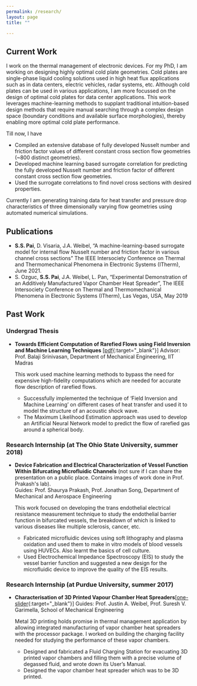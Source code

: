 ```yaml
---
permalink: /research/
layout: page
title: ""

---
```


## Current Work
I work on the thermal management of electronic devices. For my PhD, I am working on designing highly optimal cold plate geometries. Cold plates are single-phase liquid cooling solutions used in high heat flux applications such as in data centers, electric vehicles, radar systems, etc. Although cold plates can be used in various applications, I am more focussed on the design of optimal cold plates for data center applications. This work leverages machine-learning methods to supplant traditional intuition-based design methods that require manual searching through a complex design space (boundary conditions and available surface morphologies), thereby enabling more optimal cold plate performance.

Till now, I have 
- Compiled an extensive database of fully developed Nusselt number and friction factor values of different constant cross section flow geometries (~800 distinct geometries).
- Developed machine learning based surrogate correlation for predicting the fully developed Nusselt number and friction factor of different constant cross section flow geometries.
- Used the surrogate correlations to find novel cross sections with desired properties.

Currently I am generating training data for heat transfer and pressure drop characteristics of three dimensionally varying flow geometries using automated numerical simulations.

## Publications
- **S.S. Pai**, D. Visaria, J.A. Weibel, “A machine-learning-based surrogate model for internal flow Nusselt number and friction factor in various channel cross sections” The IEEE Intersociety Conference on Thermal and Thermomechanical Phenomena in Electronic Systems (ITherm), June 2021.
- S. Ozguc, **S.S. Pai**, J.A. Weibel, L. Pan, “Experimental Demonstration of an Additively Manufactured Vapor Chamber Heat Spreader”, The IEEE Intersociety Conference on Thermal
and Thermomechanical Phenomena in Electronic Systems (ITherm), Las Vegas, USA, May 2019

## Past Work
### Undergrad Thesis
- **Towards Efficient Computation of Rarefied Flows using Field Inversion and Machine Learning Techniques** [[pdf](/BTP_report.pdf){:target="_blank"}]
  Advisor: Prof. Balaji Srinivasan, Department of Mechanical Engineering, IIT Madras
  
  This work used machine learning methods to bypass the need for expensive high-fidelity computations which are needed for accurate flow description of rarefied flows.
  - Successfully implemented the technique of ‘Field Inversion and Machine Learning’ on different cases of heat transfer and used it to model the structure of an acoustic shock wave.
  - The Maximum Likelihood Estimation approach was used to develop an Artificial Neural Network model to predict the flow of rarefied gas around a spherical body.

### Research Internship (at The Ohio State University, summer 2018)
- **Device Fabrication and Electrical Characterization of Vessel Function Within Bifurcating Microfluidic Channels** (not sure if I can share the presentation on a public place. Contains images of work done in Prof. Prakash's lab).\
  Guides: Prof. Shaurya Prakash, Prof. Jonathan Song, Department of Mechanical and Aerospace Engineering
  
  This work focused on developing the trans endothelial electrical resistance measurement technique to study the endothelial barrier function in bifurcated vessels, the breakdown of which is linked to various diseases like multiple sclerosis, cancer, etc.
  - Fabricated microfluidic devices using soft lithography and plasma oxidation and used them to make in vitro models of blood vessels using HUVECs. Also learnt the basics of cell culture.
  - Used Electrochemical Impedance Spectroscopy (EIS) to study the vessel barrier function and suggested a new design for the microfluidic device to improve the quality of the EIS results.

### Research Internship (at Purdue University, summer 2017)
- **Characterisation of 3D Printed Vapour Chamber Heat Spreaders**[[one-slider](/Saeel_final.pdf){:target="_blank"}]
  Guides: Prof. Justin A. Weibel, Prof. Suresh V. Garimella, School of Mechanical Engineering
  
  Metal 3D printing holds promise in thermal management application by allowing integrated manufacturing of vapor chamber heat spreaders with the processor package. I worked on building the charging facility needed for studying the performance of these vapor chambers.
  - Designed and fabricated a Fluid Charging Station for evacuating 3D printed vapor chambers and filling them with a precise volume of degassed fluid, and wrote down its User’s Manual.
  - Designed the vapor chamber heat spreader which was to be 3D printed.



